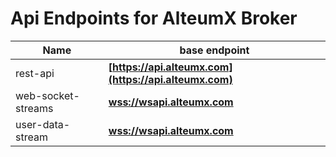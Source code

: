 # Api Endpoints for AlteumX Broker

Name | base endpoint
------------ | ------------
rest-api | **[https://api.alteumx.com](https://api.alteumx.com)**
web-socket-streams | **[wss://wsapi.alteumx.com](wss://wsapi.alteumx.com)**
user-data-stream | **[wss://wsapi.alteumx.com](wss://wsapi.alteumx.com)**
